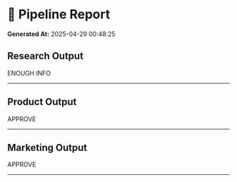 # 📝 Pipeline Report

**Generated At:** 2025-04-29 00:48:25

## Research Output

ENOUGH INFO


---

## Product Output

APPROVE


---

## Marketing Output

APPROVE


---

